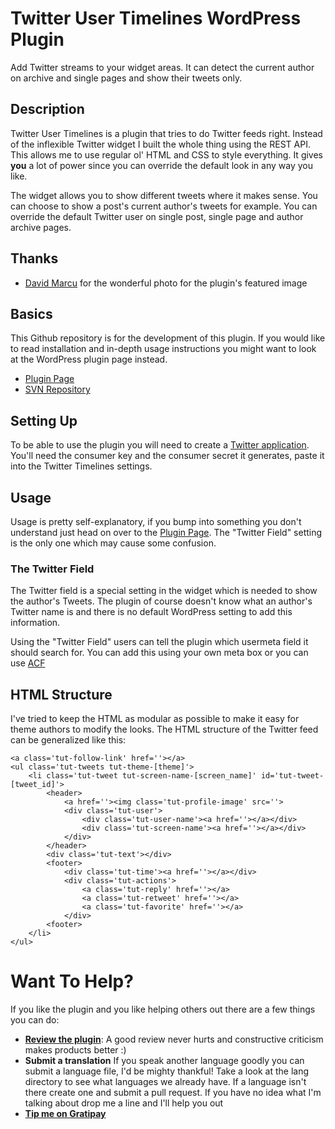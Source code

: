 # Twitter User Timelines WordPress Plugin

Add Twitter streams to your widget areas. It can detect the current author on archive and single pages and show their tweets only.

## Description

Twitter User Timelines is a plugin that tries to do Twitter feeds right. Instead of the inflexible Twitter widget I built the whole thing using the REST API. This allows me to use regular ol' HTML and CSS to style everything. It gives **you** a lot of power since you can override the default look in any way you like.

The widget allows you to show different tweets where it makes sense. You can choose to show a post's current author's tweets for example. You can override the default Twitter user on single post, single page and author archive pages.


## Thanks

* [David Marcu](https://unsplash.com/davidmarcu) for the wonderful photo for the plugin's featured image

## Basics

This Github repository is for the development of this plugin. If you would like to read installation and in-depth usage instructions you might want to look at the WordPress plugin page instead.

* [Plugin Page](https://wordpress.org/plugins/twitter-user-timelines/)
* [SVN Repository](http://plugins.svn.wordpress.org/twitter-user-timelines/)


## Setting Up

To be able to use the plugin you will need to create a [Twitter application](https://apps.twitter.com/). You'll need the consumer key and the consumer secret it generates, paste it into the Twitter Timelines settings.

## Usage

Usage is pretty self-explanatory, if you bump into something you don't understand just head on over to the [Plugin Page](https://wordpress.org/plugins/twitter-user-timelines/). The "Twitter Field" setting is the only one which may cause some confusion.

### The Twitter Field

The Twitter field is a special setting in the widget which is needed to show the author's Tweets. The plugin of course doesn't know what an author's Twitter name is and there is no default WordPress setting to add this information.

Using the "Twitter Field" users can tell the plugin which usermeta field it should search for. You can add this using your own meta box or you can use [ACF](https://wordpress.org/plugins/advanced-custom-fields/)

## HTML Structure

I've tried to keep the HTML as modular as possible to make it easy for theme authors to modify the looks. The HTML structure of the Twitter feed can be generalized like this:

```
<a class='tut-follow-link' href=''></a>
<ul class='tut-tweets tut-theme-[theme]'>
    <li class='tut-tweet tut-screen-name-[screen_name]' id='tut-tweet-[tweet_id]'>
        <header>
            <a href=''><img class='tut-profile-image' src=''>
            <div class='tut-user'>
                <div class='tut-user-name'><a href=''></a></div>
                <div class='tut-screen-name'><a href=''></a></div>
            </div>
        </header>
        <div class='tut-text'></div>
        <footer>
            <div class='tut-time'><a href=''></a></div>
            <div class='tut-actions'>
                <a class='tut-reply' href=''></a>
                <a class='tut-retweet' href=''></a>
                <a class='tut-favorite' href=''></a>
            </div>
        <footer>
    </li>
</ul>
```



# Want To Help?

If you like the plugin and you like helping others out there are a few things you can do:

* **[Review the plugin](https://wordpress.org/support/view/plugin-reviews/twitter-user-timelines)**: A good review never hurts and constructive criticism makes products better :)
* **Submit a translation** If you speak another language goodly you can submit a language file, I'd be mighty thankful! Take a look at the lang directory to see what languages we already have. If a language isn't there create one and submit a pull request. If you have no idea what I'm talking about drop me a line and I'll help you out
* **[Tip me on Gratipay](https://gratipay.com/danielpataki/)** 
